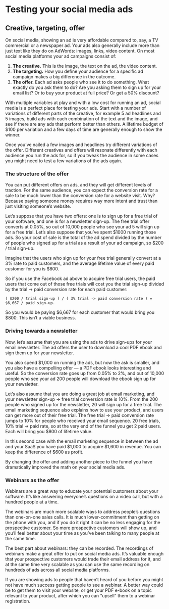 # Testing your social media ads

## Creative, targeting, offer

On social media, showing an ad is very affordable compared to, say, a TV commercial or a newspaper ad. Your ads also generally include more than just text like they do on AdWords: images, links, video content. On most social media platforms your ad campaigns consist of:

1. **The creative.** This is the image, the text on the ad, the video content.
2. **The targeting.** How you define your audience for a specific ad campaign makes a big difference in the outcome.
3. **The offer.** Each ad asks people who see it to do something. What exactly do you ask them to do? Are you asking them to sign up for your email list? Or to buy your product at full price? Or get a 50% discount?

With multiple variables at play and with a low cost for running an ad, social media is a perfect place for testing your ads. Start with a number of variations of different parts of the creative, for example 5 ad headlines and 5 images, build ads with each combination of the text and the image, and see if there are any ads that perform better than others. A lifetime budget of $100 per variation and a few days of time are generally enough to show the winner.

Once you’ve nailed a few images and headlines try different variations of the offer. Different creatives and offers will resonate differently with each audience you run the ads for, so if you tweak the audience in some cases you might need to test a few variations of the ads again.

### The structure of the offer

You can put different offers on ads, and they will get different levels of traction. For the same audience, you can expect the conversion rate for a sale to be much lower than the conversion rate for a website visit. Why? Because paying someone money requires way more intent and trust than just visiting someone’s website.

Let’s suppose that you have two offers: one is to sign up for a free trial of your software, and one is for a newsletter sign-up. The free trial offer converts at 0.05%, so out of 10,000 people who see your ad 5 will sign up for a free trial. Let’s also suppose that you’ve spent $1000 running those ads. So your cost of sale is the total of the ad spend divided by the number of people who signed up for a trial as a result of your ad campaign, so $200 / trial sign-up.

Imagine that the users who sign up for your free trial generally convert at a 3% rate to paid customers, and the average lifetime value of every paid customer for you is $800.

So if you use the Facebook ad above to acquire free trial users, the paid users that come out of those free trials will cost you the trial sign-up divided by the trial -&gt; paid conversion rate for each paid customer:

```text
( $200 / trial sign-up ) / ( 3% trial -> paid conversion rate ) = $6,667 / paid sign-up.
```

So you would be paying $6,667 for each customer that would bring you $800. This isn’t a viable business.

### Driving towards a newsletter

Now, let’s assume that you are using the ads to drive sign-ups for your email newsletter. The ad offers the user to download a cool PDF ebook and sign them up for your newsletter.

You also spend $1,000 on running the ads, but now the ask is smaller, and you also have a compelling offer — a PDF ebook looks interesting and useful. So the conversion rate goes up from 0.05% to 2%, and out of 10,000 people who see your ad 200 people will download the ebook sign up for your newsletter.

Let’s also assume that you are doing a great job at email marketing, and your newsletter sign-up -&gt; free trial conversion rate is 10%. From the 200 people who signed up for the newsletter, 20 will sign up for a free trial. The email marketing sequence also explains how to use your product, and users can get more out of their free trial. The free trial -&gt; paid conversion rate jumps to 10% for people who received your email sequence. 20 free trials, 10% trial -&gt; paid rate, so at the very end of the funnel you get 2 paid users. Each will bring you $800 of lifetime value.

In this second case with the email marketing sequence in between the ad and your SaaS you have paid $1,000 to acquire $1,600 in revenue. You can keep the difference of $600 as profit.

By changing the offer and adding another piece to the funnel you have dramatically improved the math on your social media ads.

### Webinars as the offer

Webinars are a great way to educate your potential customers about your software. It’s like answering everyone’s questions on a video call, but with a hundred people at a time.

The webinars are much more scalable ways to address people’s questions than one-on-one sales calls. It is much lower-commitment than getting on the phone with you, and if you do it right it can be no less engaging for the prospective customer. So more prospective customers will show up, and you’ll feel better about your time as you’ve been talking to many people at the same time.

The best part about webinars: they can be recorded. The recordings of webinars make a great offer to put on social media ads. It’s valuable enough that your prospective customers would trade their email address for it, and at the same time very scalable as you can use the same recording on hundreds of ads across all social media platforms.

If you are showing ads to people that haven’t heard of you before you might not have much success getting people to see a webinar. A better way could be to get them to visit your website, or get your PDF e-book on a topic relevant to your product, after which you can “upsell” them to a webinar registration.


